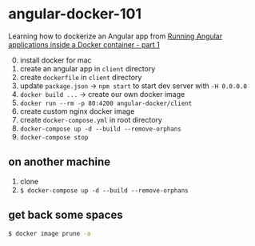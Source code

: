 # angular-docker-101

Learning how to dockerize an Angular app from
[Running Angular applications inside a Docker container - part 1](https://dpopescu.me/2017/03/13/running-angular-applications-inside-a-docker-container-part-1/)

0. install docker for mac
1. create an angular app in `client` directory
2. create `dockerfile` in `client` directory
3. update `package.json` -> `npm start` to start dev server with `-H 0.0.0.0`
4. `docker build ...` -> create our own docker image
5. `docker run --rm -p 80:4200 angular-docker/client`
6. create custom nginx docker image
7. create `docker-compose.yml` in root directory
8. `docker-compose up -d --build --remove-orphans`
9. `docker-compose stop`

## on another machine

1. clone
2. `$ docker-compose up -d --build --remove-orphans`

## get back some spaces

```sh
$ docker image prune -a
```